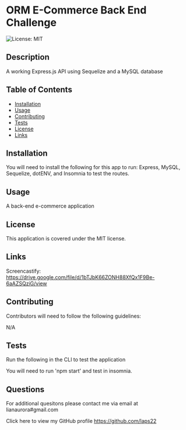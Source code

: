 # ORM E-Commerce Back End Challenge
  ![License: MIT](https://img.shields.io/badge/License-MIT-yellow.svg)
  
  
  ## Description

  A working Express.js API using Sequelize and a MySQL database
  
  ## Table of Contents
  
  - [Installation](#installation)
  - [Usage](#usage)
  - [Contributing](#contributing)
  - [Tests](#tests)
  - [License](#license)
  - [Links](#links)
  
  ## Installation

  You will need to install the following for this app to run:
  Express, MySQL, Sequelize, dotENV, and Insomnia to test the routes.
  
  ## Usage

  A back-end e-commerce application
  
  ## License

  This application is covered under the MIT license.
  
  ## Links

  Screencastify: https://drive.google.com/file/d/1bTJbK66ZONH88XfQx1F9Be-6aAZSQziG/view

  ## Contributing

  Contributors will need to follow the following guidelines: 

   N/A

  ## Tests

   Run the following in the CLI to test the application
   
   You will need to run 'npm start' and test in insomnia.

   ## Questions

   For additional quesitons please contact me via email at lianaurora#gmail.com
   
   Click here to view my GitHub profile 
   https://github.com/laps22
